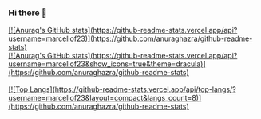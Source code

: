 ### Hi there 👋

<!--
**marcellof23/marcellof23** is a ✨ _special_ ✨ repository because its `README.md` (this file) appears on your GitHub profile.

Here are some ideas to get you started:

- 🔭 I’m currently working on ...
- 🌱 I’m currently learning ...
- 👯 I’m looking to collaborate on ...
- 🤔 I’m looking for help with ...
- 💬 Ask me about ...
- 📫 How to reach me: ...
- 😄 Pronouns: ...
- ⚡ Fun fact: ...
-->

<a href="https://github.com/marcellof23">
[![Anurag's GitHub stats](https://github-readme-stats.vercel.app/api?username=marcellof23)](https://github.com/anuraghazra/github-readme-stats) <br />
[![Anurag's GitHub stats](https://github-readme-stats.vercel.app/api?username=marcellof23&show_icons=true&theme=dracula)](https://github.com/anuraghazra/github-readme-stats) <br /> <br /> 
[![Top Langs](https://github-readme-stats.vercel.app/api/top-langs/?username=marcellof23&layout=compact&langs_count=8)](https://github.com/anuraghazra/github-readme-stats)

</a>

